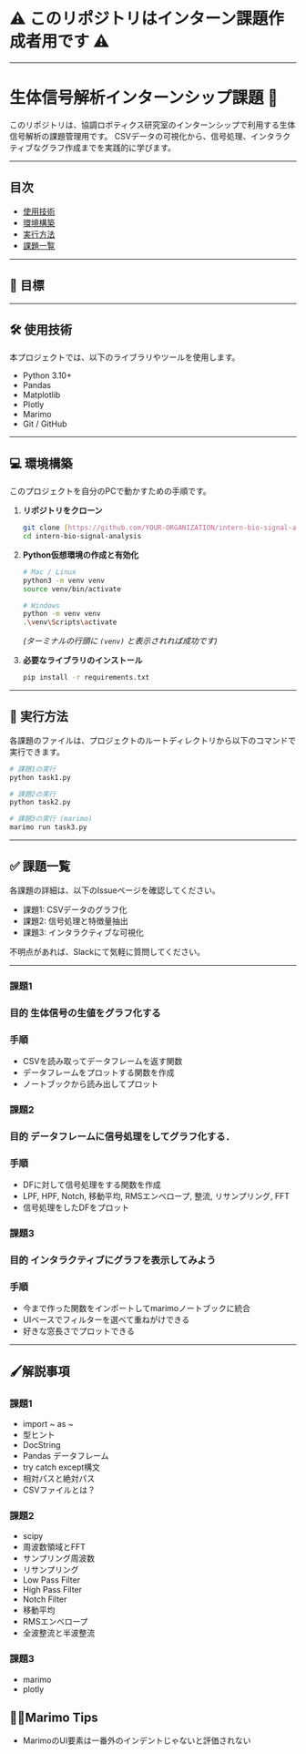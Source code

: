 # ⚠️ このリポジトリはインターン課題作成者用です ⚠️

---

# 生体信号解析インターンシップ課題 🔬

このリポジトリは、協調ロボティクス研究室のインターンシップで利用する生体信号解析の課題管理用です。 CSVデータの可視化から、信号処理、インタラクティブなグラフ作成までを実践的に学びます。



---

## 目次
- [使用技術](#-使用技術)
- [環境構築](#-環境構築)
- [実行方法](#-実行方法)
- [課題一覧](#-課題一覧)

---
## 🎉 目標


---

## 🛠️ 使用技術
本プロジェクトでは、以下のライブラリやツールを使用します。
- Python 3.10+
- Pandas
- Matplotlib
- Plotly
- Marimo
- Git / GitHub

---

## 💻 環境構築
このプロジェクトを自分のPCで動かすための手順です。

1.  **リポジトリをクローン**
    ```bash
    git clone [https://github.com/YOUR-ORGANIZATION/intern-bio-signal-analysis.git](https://github.com/YOUR-ORGANIZATION/intern-bio-signal-analysis.git)
    cd intern-bio-signal-analysis
    ```

2.  **Python仮想環境の作成と有効化**
    ```bash
    # Mac / Linux
    python3 -m venv venv
    source venv/bin/activate

    # Windows
    python -m venv venv
    .\venv\Scripts\activate
    ```
    *(ターミナルの行頭に `(venv)` と表示されれば成功です)*

3.  **必要なライブラリのインストール**
    ```bash
    pip install -r requirements.txt
    ```

---

## 🚀 実行方法
各課題のファイルは、プロジェクトのルートディレクトリから以下のコマンドで実行できます。

```bash
# 課題1の実行
python task1.py

# 課題2の実行
python task2.py

# 課題3の実行 (marimo)
marimo run task3.py
```

---

## ✅ 課題一覧
各課題の詳細は、以下のIssueページを確認してください。

- 課題1: CSVデータのグラフ化
- 課題2: 信号処理と特徴量抽出
- 課題3: インタラクティブな可視化

不明点があれば、Slackにて気軽に質問してください。

---

### 課題1
### 目的 生体信号の生値をグラフ化する
### 手順
- CSVを読み取ってデータフレームを返す関数
- データフレームをプロットする関数を作成
- ノートブックから読み出してプロット

### 課題2
### 目的 データフレームに信号処理をしてグラフ化する．
### 手順
-  DFに対して信号処理をする関数を作成
-  LPF, HPF, Notch, 移動平均, RMSエンベロープ, 整流, リサンプリング, FFT
-  信号処理をしたDFをプロット

### 課題3
### 目的 インタラクティブにグラフを表示してみよう
### 手順
- 今まで作った関数をインポートしてmarimoノートブックに統合
- UIベースでフィルターを選べて重ねがけできる
- 好きな窓長さでプロットできる

---

## 🖌️解説事項
### 課題1
- import ~ as ~ 
- 型ヒント
- DocString
- Pandas データフレーム
- try catch except構文
- 相対パスと絶対パス
- CSVファイルとは？

### 課題2
-  scipy
-  周波数領域とFFT
-  サンプリング周波数
-  リサンプリング
-  Low Pass Filter
-  High Pass Filter
-  Notch Filter
-  移動平均
-  RMSエンベロープ
-  全波整流と半波整流

### 課題3
-  marimo
-  plotly

## 🌊🍃Marimo Tips
- MarimoのUI要素は一番外のインデントじゃないと評価されない
